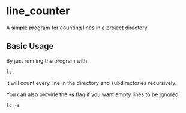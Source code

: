 # line_counter
A simple program for counting lines in a project directory

## Basic Usage
By just running the program with

    lc

it will count every line in the directory and subdirectories recursively.

You can also provide the **-s** flag if you want empty lines to be ignored:

    lc -s

